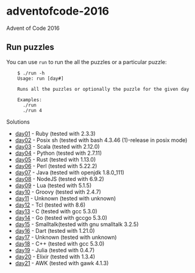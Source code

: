 # adventofcode-2016
Advent of Code 2016

## Run puzzles

You can use `run` to run the all the puzzles or a particular puzzle:

        $ ./run -h
        Usage: run [day#]

        Runs all the puzzles or optionally the puzzle for the given day

        Examples:
          ./run
          ./run 4

Solutions

* [day01](day01) - Ruby     (tested with 2.3.3)
* [day02](day02) - Posix sh (tested with bash 4.3.46 (1)-release in posix mode)
* [day03](day03) - Scala    (tested with 2.12.0)
* [day04](day04) - Python   (tested with 2.7.11)
* [day05](day05) - Rust     (tested with 1.13.0)
* [day06](day06) - Perl     (tested with 5.22.2)
* [day07](day07) - Java     (tested with openjdk 1.8.0_111)
* [day08](day08) - NodeJS   (tested with 6.9.2)
* [day09](day09) - Lua      (tested with 5.1.5)
* [day10](day10) - Groovy   (tested with 2.4.7)
* [day11](day11) - Unknown  (tested with unknown)
* [day12](day12) - Tcl      (tested with 8.6)
* [day13](day13) - C        (tested with gcc 5.3.0)
* [day14](day14) - Go       (tested with gccgo 5.3.0)
* [day15](day15) - Smalltalk(tested with gnu smalltalk 3.2.5)
* [day16](day16) - Dart     (tested with 1.21.0)
* [day17](day17) - Unknown  (tested with unknown)
* [day18](day18) - C++      (tested with gcc 5.3.0)
* [day19](day19) - Julia    (tested with 0.4.7)
* [day20](day20) - Elixir   (tested with 1.3.4)
* [day21](day21) - AWK      (tested with gawk 4.1.3)
